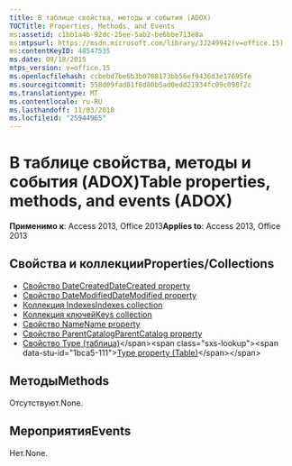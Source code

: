 ```yaml
---
title: В таблице свойства, методы и события (ADOX)
TOCTitle: Properties, Methods, and Events
ms:assetid: c1bb1a4b-92dc-25ee-5ab2-be6bbe713e8a
ms:mtpsurl: https://msdn.microsoft.com/library/JJ249942(v=office.15)
ms:contentKeyID: 48547535
ms.date: 09/18/2015
mtps_version: v=office.15
ms.openlocfilehash: ccbebd7be6b3b0708173bb56ef9436d3e17695fe
ms.sourcegitcommit: 558d09fad81f8d80b5ad0edd21934fc09c098f2c
ms.translationtype: MT
ms.contentlocale: ru-RU
ms.lasthandoff: 11/03/2018
ms.locfileid: "25944965"
---
```

# <a name="table-properties-methods-and-events-adox"></a><span data-ttu-id="1bca5-102">В таблице свойства, методы и события (ADOX)</span><span class="sxs-lookup"><span data-stu-id="1bca5-102">Table properties, methods, and events (ADOX)</span></span>

<span data-ttu-id="1bca5-103">**Применимо к**: Access 2013, Office 2013</span><span class="sxs-lookup"><span data-stu-id="1bca5-103">**Applies to**: Access 2013, Office 2013</span></span>

## <a name="propertiescollections"></a><span data-ttu-id="1bca5-104">Свойства и коллекции</span><span class="sxs-lookup"><span data-stu-id="1bca5-104">Properties/Collections</span></span>

- [<span data-ttu-id="1bca5-105">Свойство DateCreated</span><span class="sxs-lookup"><span data-stu-id="1bca5-105">DateCreated property</span></span>](datecreated-property-adox.md)
- [<span data-ttu-id="1bca5-106">Свойство DateModified</span><span class="sxs-lookup"><span data-stu-id="1bca5-106">DateModified property</span></span>](datemodified-property-adox.md)
- [<span data-ttu-id="1bca5-107">Коллекция Indexes</span><span class="sxs-lookup"><span data-stu-id="1bca5-107">Indexes collection</span></span>](indexes-collection-adox.md)
- [<span data-ttu-id="1bca5-108">Коллекция ключей</span><span class="sxs-lookup"><span data-stu-id="1bca5-108">Keys collection</span></span>](keys-collection-adox.md)
- [<span data-ttu-id="1bca5-109">Свойство Name</span><span class="sxs-lookup"><span data-stu-id="1bca5-109">Name property</span></span>](name-property-adox.md)
- [<span data-ttu-id="1bca5-110">Свойство ParentCatalog</span><span class="sxs-lookup"><span data-stu-id="1bca5-110">ParentCatalog property</span></span>](parentcatalog-property-adox.md)
- <span data-ttu-id="1bca5-111">[Свойство Type (таблица)](https://msdn.microsoft.com/library/jj250042\(v=office.15\))</span><span class="sxs-lookup"><span data-stu-id="1bca5-111">[Type property (Table)](https://msdn.microsoft.com/library/jj250042\(v=office.15\))</span></span>


## <a name="methods"></a><span data-ttu-id="1bca5-112">Методы</span><span class="sxs-lookup"><span data-stu-id="1bca5-112">Methods</span></span>

<span data-ttu-id="1bca5-113">Отсутствуют.</span><span class="sxs-lookup"><span data-stu-id="1bca5-113">None.</span></span>

## <a name="events"></a><span data-ttu-id="1bca5-114">Мероприятия</span><span class="sxs-lookup"><span data-stu-id="1bca5-114">Events</span></span>

<span data-ttu-id="1bca5-115">Нет.</span><span class="sxs-lookup"><span data-stu-id="1bca5-115">None.</span></span>

